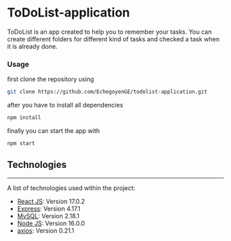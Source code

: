 # ToDoList-application

ToDoList is an app created to help you to remember your tasks. You can create different folders for different kind of tasks and checked a task when it is already done.

### Usage
first clone the repository using
```bash
git clone https://github.com/EchegoyenGE/todolist-application.git
```
after you have to install all dependencies 
```bash
npm install
```
finally you can start the app with 
```bash
npm start
```

## Technologies

***
A list of technologies used within the project:
* [React JS](https://es.reactjs.org): Version 17.0.2 
* [Express](https://expressjs.com/es/): Version 4.17.1
* [MySQL](https://www.mysql.com): Version 2.18.1
* [Node JS](https://nodejs.org/es/): Version 16.0.0
* [axios](https://www.npmjs.com/package/axios): Version 0.21.1
